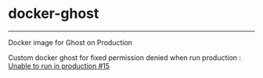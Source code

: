 # docker-ghost
---

Docker image for Ghost on Production

Custom docker ghost for fixed permission denied when run production : [Unable to run in production #15](https://github.com/docker-library/ghost/issues/15)
